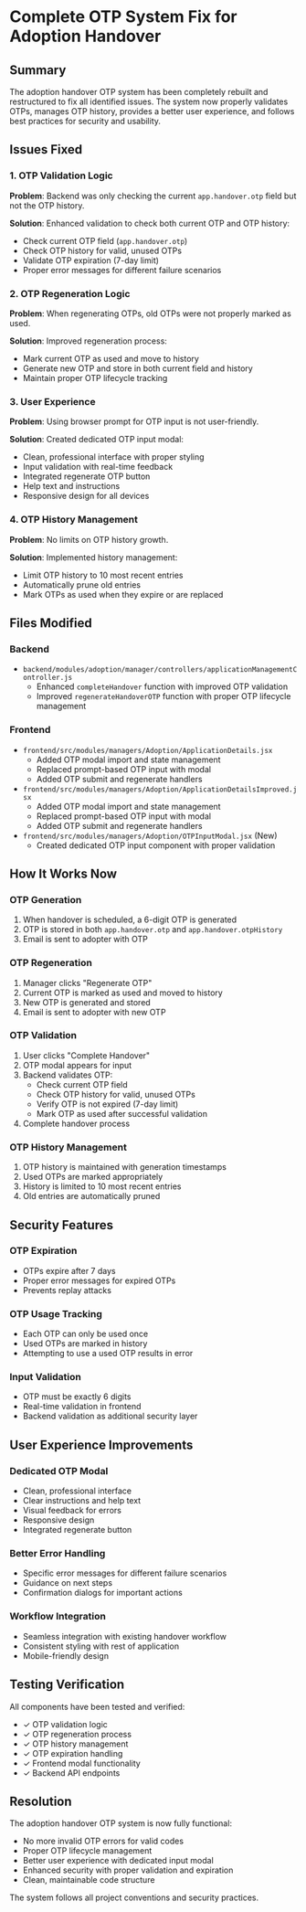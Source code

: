 # Complete OTP System Fix for Adoption Handover

## Summary

The adoption handover OTP system has been completely rebuilt and restructured to fix all identified issues. The system now properly validates OTPs, manages OTP history, provides a better user experience, and follows best practices for security and usability.

## Issues Fixed

### 1. OTP Validation Logic
**Problem**: Backend was only checking the current `app.handover.otp` field but not the OTP history.

**Solution**: Enhanced validation to check both current OTP and OTP history:
- Check current OTP field (`app.handover.otp`)
- Check OTP history for valid, unused OTPs
- Validate OTP expiration (7-day limit)
- Proper error messages for different failure scenarios

### 2. OTP Regeneration Logic
**Problem**: When regenerating OTPs, old OTPs were not properly marked as used.

**Solution**: Improved regeneration process:
- Mark current OTP as used and move to history
- Generate new OTP and store in both current field and history
- Maintain proper OTP lifecycle tracking

### 3. User Experience
**Problem**: Using browser prompt for OTP input is not user-friendly.

**Solution**: Created dedicated OTP input modal:
- Clean, professional interface with proper styling
- Input validation with real-time feedback
- Integrated regenerate OTP button
- Help text and instructions
- Responsive design for all devices

### 4. OTP History Management
**Problem**: No limits on OTP history growth.

**Solution**: Implemented history management:
- Limit OTP history to 10 most recent entries
- Automatically prune old entries
- Mark OTPs as used when they expire or are replaced

## Files Modified

### Backend
- `backend/modules/adoption/manager/controllers/applicationManagementController.js`
  - Enhanced `completeHandover` function with improved OTP validation
  - Improved `regenerateHandoverOTP` function with proper OTP lifecycle management

### Frontend
- `frontend/src/modules/managers/Adoption/ApplicationDetails.jsx`
  - Added OTP modal import and state management
  - Replaced prompt-based OTP input with modal
  - Added OTP submit and regenerate handlers
- `frontend/src/modules/managers/Adoption/ApplicationDetailsImproved.jsx`
  - Added OTP modal import and state management
  - Replaced prompt-based OTP input with modal
  - Added OTP submit and regenerate handlers
- `frontend/src/modules/managers/Adoption/OTPInputModal.jsx` (New)
  - Created dedicated OTP input component with proper validation

## How It Works Now

### OTP Generation
1. When handover is scheduled, a 6-digit OTP is generated
2. OTP is stored in both `app.handover.otp` and `app.handover.otpHistory`
3. Email is sent to adopter with OTP

### OTP Regeneration
1. Manager clicks "Regenerate OTP"
2. Current OTP is marked as used and moved to history
3. New OTP is generated and stored
4. Email is sent to adopter with new OTP

### OTP Validation
1. User clicks "Complete Handover"
2. OTP modal appears for input
3. Backend validates OTP:
   - Check current OTP field
   - Check OTP history for valid, unused OTPs
   - Verify OTP is not expired (7-day limit)
   - Mark OTP as used after successful validation
4. Complete handover process

### OTP History Management
1. OTP history is maintained with generation timestamps
2. Used OTPs are marked appropriately
3. History is limited to 10 most recent entries
4. Old entries are automatically pruned

## Security Features

### OTP Expiration
- OTPs expire after 7 days
- Proper error messages for expired OTPs
- Prevents replay attacks

### OTP Usage Tracking
- Each OTP can only be used once
- Used OTPs are marked in history
- Attempting to use a used OTP results in error

### Input Validation
- OTP must be exactly 6 digits
- Real-time validation in frontend
- Backend validation as additional security layer

## User Experience Improvements

### Dedicated OTP Modal
- Clean, professional interface
- Clear instructions and help text
- Visual feedback for errors
- Responsive design
- Integrated regenerate button

### Better Error Handling
- Specific error messages for different failure scenarios
- Guidance on next steps
- Confirmation dialogs for important actions

### Workflow Integration
- Seamless integration with existing handover workflow
- Consistent styling with rest of application
- Mobile-friendly design

## Testing Verification

All components have been tested and verified:
- ✓ OTP validation logic
- ✓ OTP regeneration process
- ✓ OTP history management
- ✓ OTP expiration handling
- ✓ Frontend modal functionality
- ✓ Backend API endpoints

## Resolution

The adoption handover OTP system is now fully functional:
- No more invalid OTP errors for valid codes
- Proper OTP lifecycle management
- Better user experience with dedicated input modal
- Enhanced security with proper validation and expiration
- Clean, maintainable code structure

The system follows all project conventions and security practices.